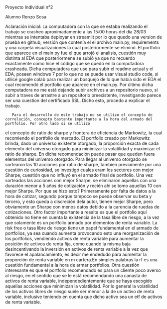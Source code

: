 Proyecto Individual n°2 

Alumno Renzo Sosa

Aclaración inicial: 
      La computadora con la que se estaba realizando el trabajo se crasheo aproximadamente a las 15:00 horas del día 28/03 mientras se intentaba deployar en streamlit
por lo que quedo una version de prueba en github, versión que contenía el el archivo main.py, requirements y una carpeta visualizaciones la cual posteriormente se eliminó.
      El portfolio que aparece en el main py fue el que arrojó el analisis, cuestión muy distinta al EDA que posteriormene se subió ya que no recuerdo exactamente como 
hice el código que se quedó en la computadora crasheada. Dicha computadora que use para subir el readme actual y el EDA, poseen windows 7 por lo que no se puede usar visual
studio code, si utilicé google colab para realizar un bosquejo de lo que había sido el EDA el cual recomendó el portfolio que aparece en el main.py.
      Por último dicha computadora no me está dejando subir archivos a un repositorio nuevo, si subir a traves de arrastre a un repositorio preexistente, investigando parece ser una cuestion 
del certificado SSL. Dicho esto, procedo a explicar el trabajo.
      
      
       Para el desarrollo de este trabajo no se utilizo el concepto de correlación, concepto bastante importante a la hora del armado del portfolio. Por otro lado si se utilizó
el concepto de ratio de sharpe y frontera de eficiencia de Markowitz, la cual recomiendo el portfolio de mercado. El portfolio creado por Markowitz brinda, dado un 
universo existente otorgado, la proporción exacta de cada elemento del universo otorgado para minimizar la volatilidad y maximizar el ratio de sharpe. En dicha
recomendación puede pasar que queden fuera elementos del universo otorgado.
      Para llegar al universo otorgado se sortearon las 10 acciones por ratio de sharpe, tambien previamente por una cuestión de curiosidad, se investigó cuales eram los 
sectores con mejor Sharpe, cuestión que no influyó en el armado final de portfolio. Una vez sorteados las acciones con mejor Sharpe, se eliminaron aquellas con una 
duración menor a 5 años de cotización y recién ahi se tomo aquellas 10 con mejor Sharpe. Por que se hizo esto? Primeramente por falta de datos a la hora de cotizar, segundo
porque tampoco se puede observar su beta y tercero, y esto queda a discreción dela autor, tienen mejor Sharpe, pero obviamente un Sharpe con menos datos debido a la 
carencia de ruedas de cotizaciones.
      Otro factor importante a resalta es que el portfolio aquí obtenido no tiene en cuenta la existencia de la tasa libre de riesgo, a la vez que solamente es un portfolio
armado por elementos de renta variable. La risk free o tasa libre de riesgo tiene un papel fundamental en el armado de portfolios, ya sea cuando aumenta provocando esto
una reorganización de los portfolios, vendiendo activos de renta variable para aumentar la posición de activos de renta fija, como cuando la misma baja desincentivando
la inversión en activos de renta variable a la vez que favorece el apalancamiento, es decir me endedudo para aumentar la proporción de renta variable en m cartera.En
simples palabras la rf es una cuestión fundamental a la hora de armar portfolios.
     Otra cuestión interesante es que el portfolio recomendado es para un cliente poco averso al riesgo, en el sentido que se le está recomendando una canasta de activos
de renta variable, independedientemente que se haya escogido aquellas acciones que minimizan la volatilidad. Por lo general la volatilidad de los activos libres de riesgo
suele ser menor a la de un activo de renta variable, inclusive teniendo en cuenta que dicho activo sea un etf de activos de renta variable. 
     
